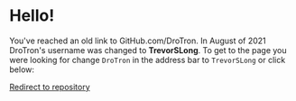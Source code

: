 # Hello! 
You've reached an old link to GitHub.com/DroTron. In August of 2021 DroTron's username was changed to **TrevorSLong**. To get to the page you were looking for change `DroTron` in the address bar to `TrevorSLong` or click below:

[Redirect to repository](https://github.com/TrevorSLong/Nerf-Disruptor-Replica)

